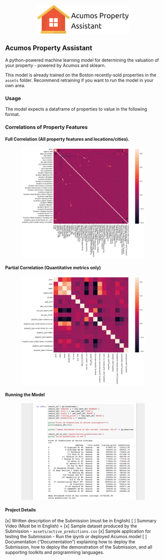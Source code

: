 <p align="center" style="margin-bottom: 25px">
    <img src="assets/assistant_logo.png" width="300"/>
</p>

Acumos Property Assistant
---

A python-powered machine learning model for determining the valuation of your property - powered by Acumos and sklearn.

This model is already trained on the Boston recently-sold properties in the `assets` folder. Recommend retraining if you want to run the model in your own area.


### Usage

The model expects a dataframe of properties to value in the following format.

### Correlations of Property Features


#### Full Correlation (All property features and locations/cities).
<p align="center">
    <img src="assets/full_corr.png" width="400"/>
</p>


#### Partial Correlation (Quantitative metrics only)
<p align="center">
    <img src="assets/partial_corr.png" width="400"/>
</p>


#### Running the Model
<p align="center">
    <img src="assets/model_prediction.png" width="400"/>
</p>

#### Project Details
[x] Written description of the Submission (must be in English)
[ ] Summary Video (Must be in English) = 
[x] Sample dataset produced by the Submission - `assets/active_predictions.csv`
[x] Sample application for testing the Submission - Run the ipynb or deployed Acumos model
[ ] Documentation (“Documentation”) explaining how to deploy the Submission,
how to deploy the demonstration of the Submission, and all supporting toolkits
and programming languages. 
